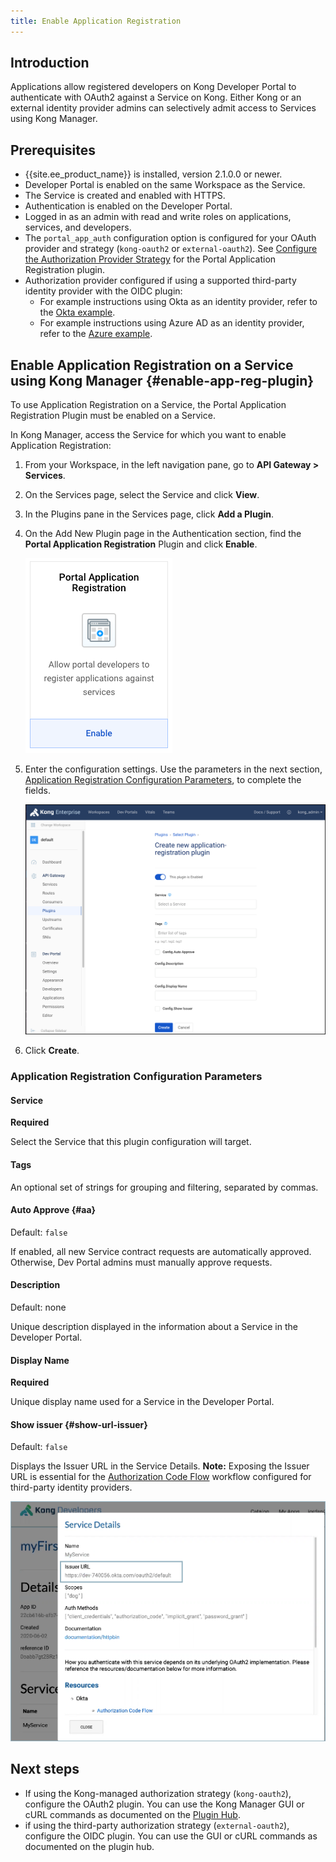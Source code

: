 ```yaml
---
title: Enable Application Registration
---
```


## Introduction
Applications allow registered developers on Kong Developer Portal to
authenticate with OAuth2 against a Service on Kong. Either Kong or an
external identity provider
admins can selectively admit access to Services using Kong Manager.

## Prerequisites
* {{site.ee_product_name}} is installed, version 2.1.0.0 or newer.
* Developer Portal is enabled on the same Workspace as the Service.
* The Service is created and enabled with HTTPS.
* Authentication is enabled on the Developer Portal.
* Logged in as an admin with read and write roles on applications, services, and
  developers.
* The `portal_app_auth` configuration option is configured for your OAuth provider
  and strategy (`kong-oauth2` or `external-oauth2`). See
[Configure the Authorization Provider Strategy](/enterprise/{{page.kong_version}}/developer-portal/administration/application-registration/#portal-app-auth) for the Portal Application Registration plugin.
* Authorization provider configured if using a supported third-party
  identity provider with the OIDC plugin:
  * For example instructions using Okta as an identity provider, refer to the
    [Okta example](/enterprise/{{page.kong_version}}/developer-portal/administration/application-registration/okta-config).
  * For example instructions using Azure AD as an identity provider, refer to the
    [Azure example](/enterprise/{{page.kong_version}}/developer-portal/administration/application-registration/azure-oidc-config).

## Enable Application Registration on a Service using Kong Manager {#enable-app-reg-plugin}

To use Application Registration on a Service, the Portal Application Registration
Plugin must be enabled on a Service.

In Kong Manager, access the Service for which you want to enable Application Registration:

1. From your Workspace, in the left navigation pane, go to **API Gateway > Services**.
2. On the Services page, select the Service and click **View**.
3. In the Plugins pane in the Services page, click **Add a Plugin**.
4. On the Add New Plugin page in the Authentication section, find the
   **Portal Application Registration** Plugin and click **Enable**.

   ![Portal Application Registration](/assets/images/docs/dev-portal/app-reg-plugin-panel.png)

5. Enter the configuration settings. Use the parameters in the next section,
   [Application Registration Configuration Parameters](#application-registration-configuration-parameters),
   to complete the fields.

   ![Create application-registration plugin](/assets/images/docs/dev-portal/create-app-reg-plugin-form.png)

6. Click **Create**.

### Application Registration Configuration Parameters

#### Service

**Required**

Select the Service that this plugin configuration will target.

#### Tags

An optional set of strings for grouping and filtering, separated by commas.

#### Auto Approve {#aa}

Default: `false`

If enabled, all new Service contract requests are automatically
approved. Otherwise, Dev Portal admins must manually approve requests.

#### Description

Default: none

Unique description displayed in the information about a Service in the Developer Portal.

#### Display Name

**Required**

Unique display name used for a Service in the Developer Portal.

#### Show issuer {#show-url-issuer}

Default: `false`

Displays the Issuer URL in the Service Details. **Note:** Exposing
the Issuer URL is essential for the
[Authorization Code Flow](/enterprise/{{page.kong_version}}/developer-portal/administration/application-registration/3rd-party-oauth/#ac-flow) workflow configured for third-party identity providers.

![Issuer URL](/assets/images/docs/dev-portal/dev-portal-issuer-url.png)

## Next steps

* If using the Kong-managed authorization strategy
(`kong-oauth2`), configure the OAuth2 plugin. You can use the Kong Manager GUI
or cURL commands as documented on the [Plugin Hub](/hub/kong-inc/oauth2).
* if using the third-party authorization strategy
(`external-oauth2`), configure the OIDC plugin. You can use the GUI or cURL
commands as documented on the plugin hub.
